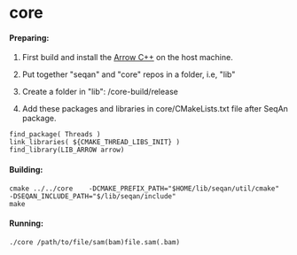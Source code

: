 # core

#### Preparing:
1. First build and install the [Arrow C++](https://github.com/apache/arrow/tree/master/cpp) on the host machine.

2. Put together "seqan" and "core" repos in a folder, i.e, "lib"<br />

3. Create a folder in "lib": /core-build/release<br />

4. Add these packages and libraries in core/CMakeLists.txt file after SeqAn package.
```
find_package( Threads )
link_libraries( ${CMAKE_THREAD_LIBS_INIT} )
find_library(LIB_ARROW arrow)
```

#### Building:
```
cmake ../../core    -DCMAKE_PREFIX_PATH="$HOME/lib/seqan/util/cmake"    -DSEQAN_INCLUDE_PATH="$/lib/seqan/include"
make
```

#### Running:
```
./core /path/to/file/sam(bam)file.sam(.bam)
```
